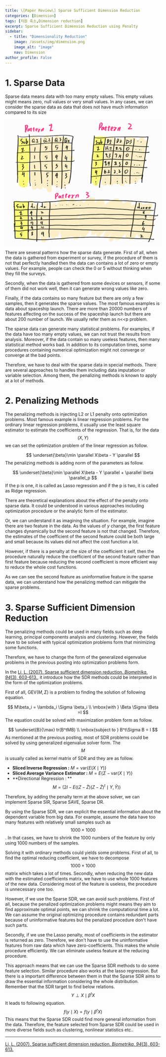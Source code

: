 ```yaml
---
title: \[Paper Review\] Sparse Sufficient Dimension Reduction
categories: [Dimension]
tags: [차원 축소,Dimension reduction]
excerpt: Sparse Sufficient Dimension Reduction using Penalty
sidebar:
  - title: "Dimensionality Reduction"
    image: /assets/img/dimension.png
    image_alt: "image"
    nav: Dimension
author_profile: False
---
```




# 1. Sparse Data

 Sparse data means data with too many empty values. This empty values might means zero, null values or very small values. In any cases, we can consider the sparse data as data that does not have much information compared to its size


![](\assets\img\post\2022-02-11\figure1.png)

 There are several patterns how the sparse data generate. First of all, when the data is gathered from experiment or survey, if the procedure of them is not that perfectly handled then the data can contains a lot of zero or empty values. For example, people can check the 0 or 5 without thinking when they fill the surveys. 

Secondly, when the data is gathered from some devices or sensors, if some of them did not work well, then it can generate wrong values like zero.  

Finally, if the data contains so many feature but there are only a few samples, then it generates the sparse values. The most famous examples is data about spaceship launch. There are more than 20000 numbers of features affecting on the success of the spaceship launch but there are about 200 number of launch. We usually refer them as n<<p problem.



 The sparse data can generate many statistical problems. For examples, if the data have too many empty values, we can not trust the results from analysis. Moreover, if the data contain so many useless features, then many statistical method works bad. In addition to its computation times, some procedures containing numerical optimization might not converge or converge at the bad points. 

 Therefore, we have to deal with the sparse data in special methods. There are several approaches to handles them including data imputation or variable selection. Among them, the penalizing methods is known to apply at a lot of methods. 



# 2. Penalizing Methods

 The penalizing methods is injecting L2 or L1 penalty onto optimization problems. Most famous example is linear regression problems. For the ordinary linear regression problems, it usually use the least square estimator to estimate the coefficients of the regression. That is, for the data $$(X,Y)$$ we can set the optimization problem of the linear regression as follow.


$$
\underset{\beta}\min \parallel X\beta - Y \parallel
$$
The penalizing methods is adding norm of the parameters as follow.


$$
\underset{\beta}\min \parallel X\beta - Y \parallel + \parallel \beta \parallel_p
$$
If the p is one, it is called as Lasso regression and if the p is two, it is called as Ridge regression.

 There are theoretical explanations about the effect of the penalty onto sparse data. It could be understood in various approaches including optimization procedure or the analytic form of the estimator. 

 Or, we can understand it as imagining the situation. For example, imagine there are two feature in the data. As the values of $y$ change, the first feature changes dynamically but the second feature is not that changed. Therefore, the estimates of the coefficient of the second feature could be both large and small because its values did not affect the cost function a lot. 

 However, if there is a penalty at the size of the coefficient it self, then the procedure naturally reduce the coefficient of the second feature rather than first feature because reducing the second coefficient is more efficient way to reduce the whole cost functions. 

 As we can see the second feature as uninformative feature in the sparse data, we can understand how the penalizing method can mitigate the sparse problems. 



# 3. Sparse Sufficient Dimension Reduction

 The penalizing methods could be used in many fields such as deep learning, principal components analysis and clustering. However, the fields have to be solved with typical optimization problems form that minimizing some functions. 

 Therefore, we have to change the form of the generalized eigenvalue problems in the previous posting into optimization problems form.

 In the [Li, L. (2007). Sparse sufficient dimension reduction. *Biometrika*, *94*(3), 603-613.](https://academic.oup.com/biomet/article-abstract/94/3/603/263590), it introduce how the SDR methods could be interpreted in the form of the optimization problems. 

 First of all, $\mbox{GEV}(M,\Sigma)$ is a problem to finding the solution of following equation.


$$
M\beta_i = \lambda_i \Sigma \beta_i \\ \mbox{with } \Beta \Sigma \Beta =I
$$
The equation could be solved with maximization problem form as follow.


$$
\underset{B}{\max} tr(B^tMB) \\ \mbox{subject to } B^t\Sigma B = I
$$
  As mentioned at the previous posting, most of SDR problems could be solved by using generalized eigenvalue solver form. The $$M$$ is usually called as kernel matrix of SDR and they are as follow.

- **Sliced Inverse Regression :** $M = \mbox{var} \{E(X \mid Y)\}$
- **Sliced Average Variance Estimator :** $M = E\{\Sigma - \mbox{var} (X \mid Y)\}$
- **Directional Regression : **$$M = (2I-E((Z-\tilde Z)(Z-\tilde Z)^t \mid Y, \tilde Y))$$



Therefore, by adding the penalty term at the above solver, we can implement Sparse SIR, Sparse SAVE, Sparse DR. 



By using the Sparse SDR, we can explicit the essential information about the dependent variable from big data. For example, assume the data have too many features with relatively small samples such as $$1000 \times 1000$$. In that cases, we have to shrink the 1000 numbers of the feature by only using 1000 numbers of the samples. 

Solving it with ordinary methods could yields some problems. First of all, to find the optimal reducing coefficient, we have to decompose $$1000 \times 1000$$ matrix which takes a lot of times. Secondly, when reducing the new data with the estimated coefficients matrix, we have to use whole 1000 features of the new data. Considering most of the feature is useless, the procedure is unnecessary one too. 

However, if we use the Sparse SDR, we can avoid such problems. First of all, because the penalized optimization problems might means they aim to find approximate optimal points, we can shrink the computational time a lot. We can assume the original optimizing procedure contains redundant parts because of uninformative features but the penalized procedure don't have such parts.

 Secondly, if we use the Lasso penalty, most of coefficients in the estimator is returned as zero. Therefore, we don't have to use the uninformative features from raw data which have zero-coefficients. This makes the whole procedure efficiently. We can eliminate useless feature at the reducing procedure. 

 This approach means that we can use the Sparse SDR methods to do some feature selection. Similar procedure also works at the lasso regression. But there is a important difference between them in that the Sparse SDR aims to draw the essential information considering the whole distribution. Remember that the SDR target to find below relations.
$$
Y \perp X \mid \beta^t X
$$
 It leads to following equation.
$$
f(y \mid X ) = f( y \mid \beta^t X)
$$
This means that the Sparse SDR could find more general information from the data. Therefore, the feature selected from Sparse SDR could be used in more diverse fields such as clustering, nonlinear statistics etc..





***

[Li, L. (2007). Sparse sufficient dimension reduction. *Biometrika*, *94*(3), 603-613.](https://academic.oup.com/biomet/article-abstract/94/3/603/263590)
